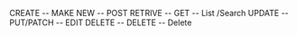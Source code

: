 CREATE -- MAKE NEW -- POST
RETRIVE --  GET -- List /Search
UPDATE -- PUT/PATCH -- EDIT
DELETE -- DELETE -- Delete


